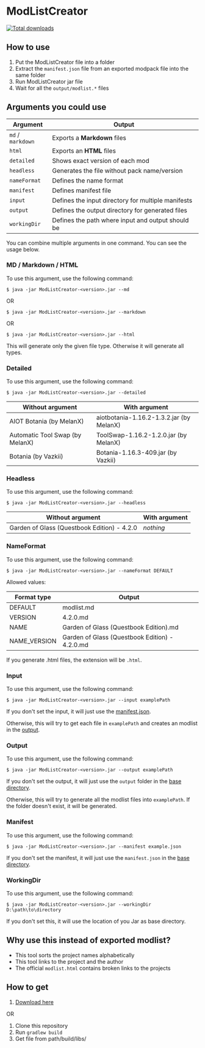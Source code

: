 # ModListCreator

[![Total downloads](https://img.shields.io/github/downloads/MelanX/ModListCreator/total.svg)](https://www.github.com/MelanX/ModListCreator/releases/)

## How to use

1. Put the ModListCreator file into a folder
2. Extract the `manifest.json` file from an exported modpack file into the same folder
3. Run ModListCreator jar file
4. Wait for all the `output/modlist.*` files

## Arguments you could use

Argument          | Output
----------------- | --------------------------------------------------
`md` / `markdown` | Exports a **Markdown** files
`html`            | Exports an **HTML** files
`detailed`        | Shows exact version of each mod
`headless`        | Generates the file without pack name/version
`nameFormat`      | Defines the name format
`manifest`        | Defines manifest file
`input`           | Defines the input directory for multiple manifests
`output`          | Defines the output directory for generated files
`workingDir`      | Defines the path where input and output should be

You can combine multiple arguments in one command. You can see the usage below.

### MD / Markdown / HTML

To use this argument, use the following command:

`$ java -jar ModListCreator-<version>.jar --md`

OR

`$ java -jar ModListCreator-<version>.jar --markdown`

OR

`$ java -jar ModListCreator-<version>.jar --html`

This will generate only the given file type. Otherwise it will generate all types.

### Detailed

To use this argument, use the following command:

`$ java -jar ModListCreator-<version>.jar --detailed`

Without argument                | With argument
------------------------------- | ----------------------------------------
AIOT Botania (by MelanX)        | aiotbotania-1.16.2-1.3.2.jar (by MelanX)
Automatic Tool Swap (by MelanX) | ToolSwap-1.16.2-1.2.0.jar (by MelanX)
Botania (by Vazkii)             | Botania-1.16.3-409.jar (by Vazkii)

### Headless

To use this argument, use the following command:

`$ java -jar ModListCreator-<version>.jar --headless`

Without argument                            | With argument
------------------------------------------- | -------------
Garden of Glass (Questbook Edition) - 4.2.0 | _nothing_

### NameFormat

To use this argument, use the following command:

`$ java -jar ModListCreator-<version>.jar --nameFormat DEFAULT`

Allowed values:

Format type  | Output
------------ | ----------------------------------------------
DEFAULT      | modlist.md
VERSION      | 4.2.0.md
NAME         | Garden of Glass (Questbook Edition).md
NAME_VERSION | Garden of Glass (Questbook Edition) - 4.2.0.md

If you generate .html files, the extension will be `.html`.

### Input

To use this argument, use the following command:

`$ java -jar ModListCreator-<version>.jar --input examplePath`

If you don't set the input, it will just use the [manifest.json](#manifest).

Otherwise, this will try to get each file in `examplePath` and creates an modlist in the [output](#output).

### Output

To use this argument, use the following command:

`$ java -jar ModListCreator-<version>.jar --output examplePath`

If you don't set the output, it will just use the `output` folder in the [base directory](#workingDir).

Otherwise, this will try to generate all the modlist files into `examplePath`. If the folder doesn't exist, it will be generated.

### Manifest

To use this argument, use the following command:

`$ java -jar ModListCreator-<version>.jar --manifest example.json`

If you don't set the manifest, it will just use the `manifest.json` in the [base directory](#workingDir).

### WorkingDir

To use this argument, use the following command:

`$ java -jar ModListCreator-<version>.jar --workingDir D:\path\to\directory`

If you don't set this, it will use the location of you Jar as base directory.

## Why use this instead of exported modlist?

- This tool sorts the project names alphabetically
- This tool links to the project and the author
- The official `modlist.html` contains broken links to the projects

## How to get

1. [Download here](https://github.com/MelanX/ModListCreator/releases)

OR

1. Clone this repository
2. Run `gradlew build`
3. Get file from path/build/libs/
